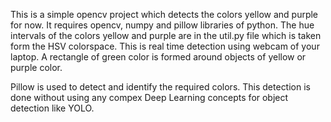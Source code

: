 This is a simple opencv project which detects the colors yellow and purple for now. It requires opencv, numpy and pillow libraries of python. 
The hue intervals of the colors yellow and purple are in the util.py file which is taken form the HSV colorspace.
This is real time detection using webcam of your laptop.
A rectangle of green color is formed around objects of yellow or purple color.

Pillow is used to detect and identify the required colors. This detection is done without using any compex Deep Learning concepts for object detection like YOLO.
